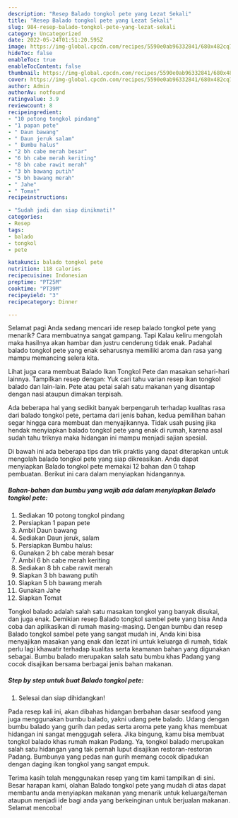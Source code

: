 ```yaml
---
description: "Resep Balado tongkol pete yang Lezat Sekali"
title: "Resep Balado tongkol pete yang Lezat Sekali"
slug: 984-resep-balado-tongkol-pete-yang-lezat-sekali
category: Uncategorized
date: 2022-05-24T01:51:20.595Z
image: https://img-global.cpcdn.com/recipes/5590e0ab96332841/680x482cq70/balado-tongkol-pete-foto-resep-utama.jpg
hideToc: false
enableToc: true
enableTocContent: false
thumbnail: https://img-global.cpcdn.com/recipes/5590e0ab96332841/680x482cq70/balado-tongkol-pete-foto-resep-utama.jpg
cover: https://img-global.cpcdn.com/recipes/5590e0ab96332841/680x482cq70/balado-tongkol-pete-foto-resep-utama.jpg
author: Admin
authorAv: notfound
ratingvalue: 3.9
reviewcount: 8
recipeingredient:
- "10 potong tongkol pindang"
- "1 papan pete"
- " Daun bawang"
- " Daun jeruk salam"
- " Bumbu halus"
- "2 bh cabe merah besar"
- "6 bh cabe merah keriting"
- "8 bh cabe rawit merah"
- "3 bh bawang putih"
- "5 bh bawang merah"
- " Jahe"
- " Tomat"
recipeinstructions:

- "Sudah jadi dan siap dinikmati!"
categories:
- Resep
tags:
- balado
- tongkol
- pete

katakunci: balado tongkol pete 
nutrition: 118 calories
recipecuisine: Indonesian
preptime: "PT25M"
cooktime: "PT39M"
recipeyield: "3"
recipecategory: Dinner

---
```



Selamat pagi Anda sedang mencari ide resep balado tongkol pete yang menarik? Cara membuatnya sangat gampang. Tapi Kalau keliru mengolah maka hasilnya akan hambar dan justru cenderung tidak enak. Padahal balado tongkol pete yang enak seharusnya memiliki aroma dan rasa yang mampu memancing selera kita.


Lihat juga cara membuat Balado Ikan Tongkol Pete dan masakan sehari-hari lainnya. Tampilkan resep dengan: Yuk cari tahu varian resep ikan tongkol balado dan lain-lain. Pete atau petai salah satu makanan yang disantap dengan nasi ataupun dimakan terpisah.

Ada beberapa hal yang sedikit banyak berpengaruh terhadap kualitas rasa dari balado tongkol pete, pertama dari jenis bahan, kedua pemilihan bahan segar hingga cara membuat dan menyajikannya. Tidak usah pusing jika hendak menyiapkan balado tongkol pete yang enak di rumah, karena asal sudah tahu triknya maka hidangan ini mampu menjadi sajian spesial.


Di bawah ini ada beberapa tips dan trik praktis yang dapat diterapkan untuk mengolah balado tongkol pete yang siap dikreasikan. Anda dapat menyiapkan Balado tongkol pete memakai 12 bahan dan 0 tahap pembuatan. Berikut ini cara dalam menyiapkan hidangannya.

<!--inarticleads1-->

##### Bahan-bahan dan bumbu yang wajib ada dalam menyiapkan Balado tongkol pete:

1. Sediakan 10 potong tongkol pindang
1. Persiapkan 1 papan pete
1. Ambil  Daun bawang
1. Sediakan  Daun jeruk, salam
1. Persiapkan  Bumbu halus:
1. Gunakan 2 bh cabe merah besar
1. Ambil 6 bh cabe merah keriting
1. Sediakan 8 bh cabe rawit merah
1. Siapkan 3 bh bawang putih
1. Siapkan 5 bh bawang merah
1. Gunakan  Jahe
1. Siapkan  Tomat


Tongkol balado adalah salah satu masakan tongkol yang banyak disukai, dan juga enak. Demikian resep Balado tongkol sambel pete yang bisa Anda coba dan aplikasikan di rumah masing-masing. Dengan bumbu dan resep Balado tongkol sambel pete yang sangat mudah ini, Anda kini bisa menyajikan masakan yang enak dan lezat ini untuk keluarga di rumah, tidak perlu lagi khawatir terhadap kualitas serta keamanan bahan yang digunakan sebagai. Bumbu balado merupakan salah satu bumbu khas Padang yang cocok disajikan bersama berbagai jenis bahan makanan. 

<!--inarticleads2-->

##### Step by step untuk buat Balado tongkol pete:


1. Selesai dan siap dihidangkan!

Pada resep kali ini, akan dibahas hidangan berbahan dasar seafood yang juga menggunakan bumbu balado, yakni udang pete balado. Udang dengan bumbu balado yang gurih dan pedas serta aroma pete yang khas membuat hidangan ini sangat menggugah selera. Jika bingung, kamu bisa membuat tongkol balado khas rumah makan Padang. Ya, tongkol balado merupakan salah satu hidangan yang tak pernah luput disajikan restoran-restoran Padang. Bumbunya yang pedas nan gurih memang cocok dipadukan dengan daging ikan tongkol yang sangat empuk. 

Terima kasih telah menggunakan resep yang tim kami tampilkan di sini. Besar harapan kami, olahan Balado tongkol pete yang mudah di atas dapat membantu anda menyiapkan makanan yang menarik untuk keluarga/teman ataupun menjadi ide bagi anda yang berkeinginan untuk berjualan makanan. Selamat mencoba!
